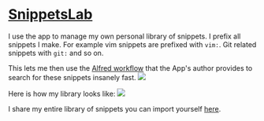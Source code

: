 # [SnippetsLab](https://www.renfei.org/snippets-lab/)
I use the app to manage my own personal library of snippets. I prefix all snippets I make. For example vim snippets are prefixed with `vim:`. Git related snippets with `git:` and so on.

This lets me then use the [Alfred workflow](https://www.renfei.org/snippets-lab/press-release/whats-new/osx-1.6.html) that the App's author provides to search for these snippets insanely fast.
![](https://i.imgur.com/gzoH1Dh.png)

Here is how my library looks like:
![](https://i.imgur.com/cDmCSyE.png)

I share my entire library of snippets you can import yourself [here](snippetslab#readme).